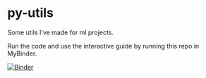 # py-utils

Some utils I've made for ml projects.

Run the code and use the interactive guide by running this repo in MyBinder. <p>
[![Binder](https://mybinder.org/badge_logo.svg)](https://mybinder.org/v2/gh/DanielTemesgen/py-utils/master?filepath=https%3A%2F%2Fgithub.com%2FDanielTemesgen%2Fpy-utils%2Fblob%2Fmaster%2Fpy_utils_guide.ipynb)
